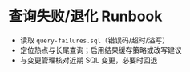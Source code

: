 # 查询失败/退化 Runbook

- 读取 `query-failures.sql`（错误码/超时/溢写）
- 定位热点与长尾查询；启用结果缓存策略或改写建议
- 与变更管理核对近期 SQL 变更，必要时回退
